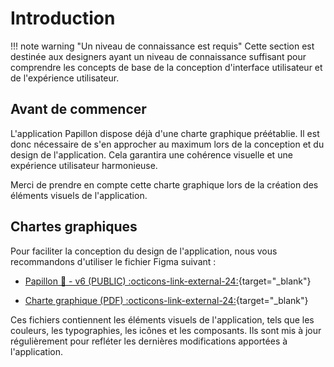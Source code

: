 # Introduction

!!! note warning "Un niveau de connaissance est requis"
    Cette section est destinée aux designers ayant un niveau de connaissance suffisant pour comprendre les concepts de base de la conception d'interface utilisateur et de l'expérience utilisateur.

## Avant de commencer

L'application Papillon dispose déjà d'une charte graphique préétablie. Il est donc nécessaire de s'en approcher au maximum lors de la conception et du design de l'application. Cela garantira une cohérence visuelle et une expérience utilisateur harmonieuse.

Merci de prendre en compte cette charte graphique lors de la création des éléments visuels de l'application.

## Chartes graphiques

Pour faciliter la conception du design de l'application, nous vous recommandons d'utiliser le fichier Figma suivant :

- [Papillon 🦋 - v6 (PUBLIC) :octicons-link-external-24:](https://www.figma.com/file/BBRs6LrDJvKs79JIDk1h6M/Papillon-%F0%9F%A6%8B---v6-(PUBLIC)?type=design&node-id=291%3A766&mode=design&t=Asx54o7vvJwd1T7m-1){target="_blank"}

- [Charte graphique (PDF) :octicons-link-external-24:](https://cdn.tryon-lab.fr/Charte%20Graphique%20-%20Papillon%20(sept.%202023).pdf){target="_blank"}


Ces fichiers contiennent les éléments visuels de l'application, tels que les couleurs, les typographies, les icônes et les composants. Ils sont mis à jour régulièrement pour refléter les dernières modifications apportées à l'application.